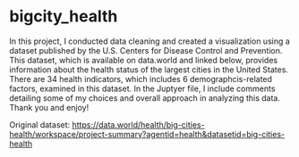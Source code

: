 # bigcity_health


In this project, I conducted data cleaning and created a visualization using a dataset published by the U.S. Centers for Disease Control and Prevention. This dataset, which is available on data.world and linked below, provides information about the health status of the largest cities in the United States. There are 34 health indicators, which includes 6 demographcis-related factors, examined in this dataset. In the Juptyer file, I include comments detailing some of my choices and overall approach in analyzing this data. Thank you and enjoy!

Original dataset: https://data.world/health/big-cities-health/workspace/project-summary?agentid=health&datasetid=big-cities-health
